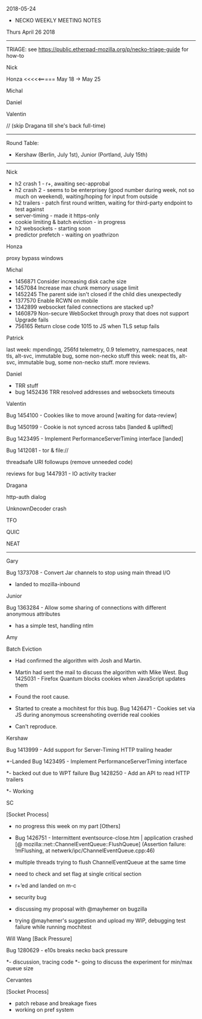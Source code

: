 2018-05-24

* NECKO WEEKLY MEETING NOTES

Thurs April 26 2018

-----------------------------------------------
TRIAGE: see https://public.etherpad-mozilla.org/p/necko-triage-guide for how-to

Nick

Honza <<<<<===== May 18 -> May 25

Michal

Daniel

Valentin

//  (skip Dragana till she's back full-time)

----------------------------------------------
Round Table:

- Kershaw (Berlin, July 1st), Junior (Portland, July 15th)

----------------
Nick

- h2 crash 1 - r+, awaiting sec-approbal
- h2 crash 2 - seems to be enterprisey (good number during week, not so much on weekend), waiting/hoping for input from outside
- h2 trailers - patch first round written, waiting for third-party endpoint to test against
- server-timing - made it https-only
- cookie limiting & batch eviction - in progress
- h2 websockets - starting soon
- predictor prefetch - waiting on yoathrizon

Honza

proxy bypass windows

Michal

 - 1456871 Consider increasing disk cache size
 - 1457084 Increase max chunk memory usage limit
 - 1452245 The parent side isn't closed if the child dies unexpectedly
 - 1377570 Enable RCWN on mobile
 - 1342899 websocket failed connections are stacked up?
 - 1460879 Non-secure WebSocket through proxy that does not support Upgrade fails
 - 756165 Return close code 1015 to JS when TLS setup fails

Patrick

  last week: mpendingq, 256fd telemetry, 0.9 telemetry, namespaces, neat tls, alt-svc, immutable bug, some non-necko stuff
  this week: neat tls, alt-svc, immutable bug, some non-necko stuff. more reviews.

Daniel

 - TRR stuff
 - bug 1452436 TRR resolved addresses and websockets timeouts

Valentin

Bug 1454100 - Cookies like to move around [waiting for data-review]

Bug 1450199 - Cookie is not synced across tabs [landed & uplifted]

Bug 1423495 - Implement PerformanceServerTiming interface [landed]

Bug 1412081 - tor & file://

threadsafe URI followups (remove unneeded code)

reviews for bug 1447931 - IO activity tracker

Dragana

http-auth dialog

UnknownDecoder crash

TFO

QUIC

NEAT

-----------
Gary

Bug 1373708 - Convert Jar channels to stop using main thread I/O

- landed to mozilla-inbound

Junior

Bug 1363284 - Allow some sharing of connections with different anonymous attributes

- has a simple test, handling ntlm

Amy

Batch Eviction

* Had confirmed the algorithm with Josh and Martin.
* Martin had sent the mail to discuss the algorithm with Mike West.
Bug 1425031 - Firefox Quantum blocks cookies when JavaScript updates them

* Found the root cause.
* Started to create a mochitest for this bug.
Bug 1426471 - Cookies set via JS during anonymous screenshoting override real cookies

* Can't reproduce.

Kershaw

Bug 1413999 - Add support for Server-Timing HTTP trailing header

*-Landed
Bug 1423495 - Implement PerformanceServerTiming interface

*- backed out due to WPT failure
Bug 1428250 - Add an API to read HTTP trailers

*- Working

SC

[Socket Process]

- no progress this week on my part
[Others]

- Bug 1426751 - Intermittent eventsource-close.htm | application crashed [@ mozilla::net::ChannelEventQueue::FlushQueue] (Assertion failure: !mFlushing, at netwerk/ipc/ChannelEventQueue.cpp:46)
 - multiple threads trying to flush ChannelEventQueue at the same time
 - need to check and set flag at single critical section
 - r+’ed and landed on m-c
- security bug
 - discussing my proposal with @mayhemer on bugzilla
 - trying @mayhemer's suggestion and upload my WIP, debugging test failure while running mochitest

 Will Wang
[Back Pressure]

Bug 1280629 - e10s breaks necko back pressure

*- discussion, tracing code
*- going to discuss the experiment for min/max queue size

Cervantes

[Socket Process]

- patch rebase and breakage fixes
- working on pref system
